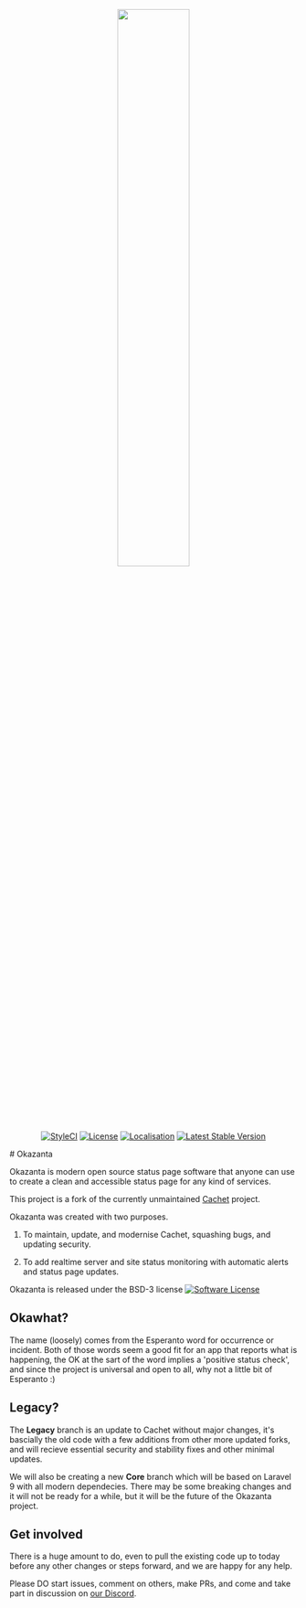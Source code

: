 <p align="center"><img src="https://okazanta.com/assets/okazanta-logo-01.svg" width="50%"></p>

<p align="center">
<a href="https://styleci.io/repos/26730195/"><img src="https://styleci.io/repos/26730195/shield" alt="StyleCI"></a>
<a href="LICENSE"><img src="https://img.shields.io/badge/license-BSD3-brightgreen.svg?style=flat-square" alt="License"></a>
<a href="https://translate.cachethq.io/project/cachet"><img src="https://d322cqt584bo4o.cloudfront.net/cachet/localized.svg" alt="Localisation"></a>
<a href="https://github.com/CachetHQ/Cachet/releases"><img src="https://img.shields.io/github/release/cachethq/cachet.svg?style=flat-square" alt="Latest Stable Version"></a>
</p>
# Okazanta

Okazanta is modern open source status page software that anyone can use to create a clean and accessible status page for any kind of services.

This project is a fork of the currently unmaintained [Cachet](https://github.com/CachetHQ/Cachet) project.

Okazanta was created with two purposes.

1. To maintain, update, and modernise Cachet, squashing bugs, and updating security. 

2. To add realtime server and site status monitoring with automatic alerts and status page updates. 

Okazanta is released under the BSD-3 license [![Software License](https://img.shields.io/badge/license-BSD3-brightgreen.svg?style=flat-square)](LICENSE)

## Okawhat?

The name (loosely) comes from the Esperanto word for occurrence or incident. Both of those words seem a good fit for an app that reports what is happening, the OK at the sart of the word implies a 'positive status check', and since the project is universal and open to all, why not a little bit of Esperanto :)

## Legacy?

The **Legacy** branch is an update to Cachet without major changes, it's bascially the old code with a few additions from other more updated forks, and will recieve essential security and stability fixes and other minimal updates. 

We will also be creating a new **Core** branch which will be based on Laravel 9 with all modern dependecies. There may be some breaking changes and it will not be ready for a while, but it will be the future of the Okazanta project. 

## Get involved

There is a huge amount to do, even to pull the existing code up to today before any other changes or steps forward, and we are happy for any help. 

Please DO start issues, comment on others, make PRs, and come and take part in discussion on [our Discord](https://discord.gg/4CtKuuHrqJ). 
